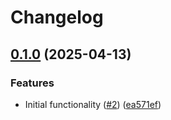 # Changelog

## [0.1.0](https://github.com/DiamondJoseph/monster-stats/compare/v0.0.3...v0.1.0) (2025-04-13)


### Features

* Initial functionality ([#2](https://github.com/DiamondJoseph/monster-stats/issues/2)) ([ea571ef](https://github.com/DiamondJoseph/monster-stats/commit/ea571ef0a4e5544db842c7c9163366535ae2759b))
